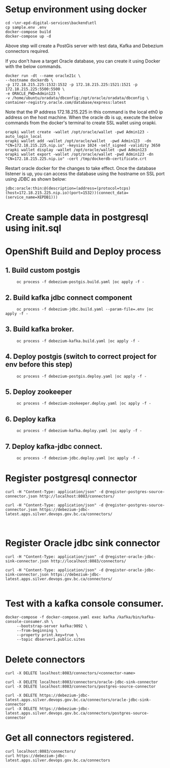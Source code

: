 # Setup environment using docker

```
cd ~\nr-epd-digital-services\backend\etl
cp sample.env .env
docker-compose build
docker-compose up -d
```
Above step will create a PostGis server with test data, Kafka and Debezium connectors required.

If you don't have a target Oracle database, you can create it using Docker with the below commands.

```
docker run -dt --name oracle21c \
--hostname dockerdb \
-p 172.18.215.225:1532:1532 -p 172.18.215.225:1521:1521 -p 172.18.215.225:5500:5500 \
-e ORACLE_PWD=Admin123 \
-v /home/ubuntu/oradata/dbconfig:/opt/oracle/oradata/dbconfig \
container-registry.oracle.com/database/express:latest
```

Note that the IP address 172.18.215.225 in this command is the local eth0 ip address on the host machine. When the oracle db is up, execute the below commands from the docker's terminal to create SSL wallet using orapki.

```
orapki wallet create -wallet /opt/oracle/wallet -pwd Admin123 -auto_login_local
orapki wallet add -wallet /opt/oracle/wallet  -pwd Admin123  -dn "CN=172.18.215.225.nip.io" -keysize 1024 -self_signed -validity 3650
orapki wallet display -wallet /opt/oracle/wallet -pwd Admin123
orapki wallet export -wallet /opt/oracle/wallet -pwd Admin123 -dn "CN=172.18.215.225.nip.io" -cert /tmp/dockerdb-certificate.crt
```

Restart oracle docker for the changes to take effect. Once the database listener is up, you can access the database using the hostname on SSL port using JDBC as shown below:

```
jdbc:oracle:thin:@(description=(address=(protocol=tcps)(host=172.18.215.225.nip.io)(port=1532))(connect_data=(service_name=XEPDB1)))
```


# Create sample data in postgresql using init.sql

# OpenShift Build and Deploy process

## 1. Build custom postgis

```
     oc process -f debezium-postgis.build.yaml |oc apply -f - 
```

## 2. Build kafka jdbc connect component

```
     oc process -f debezium-jdbc.build.yaml --param-file=.env |oc apply -f - 
```

## 3. Build kafka broker.
```
     oc process -f debezium-kafka.build.yaml |oc apply -f - 
```

## 4. Deploy postgis (switch to correct project for env before this step)
```
     oc process -f debezium-postgis.deploy.yaml |oc apply -f - 
```
## 5. Deploy zookeeper
```
     oc process -f debezium-zookeeper.deploy.yaml |oc apply -f - 
```
## 6. Deploy kafka
```
     oc process -f debezium-kafka.deploy.yaml |oc apply -f - 
```
## 7. Deploy kafka-jdbc connect.
```
     oc process -f debezium-jdbc.deploy.yaml |oc apply -f - 
```

# Register postgresql connector
```
curl -H "Content-Type: application/json" -d @register-postgres-source-connector.json http://localhost:8083/connectors/ 

curl -H "Content-Type: application/json" -d @register-postgres-source-connector.json https://debezium-jdbc-latest.apps.silver.devops.gov.bc.ca/connectors/



```

# Register Oracle jdbc sink connector

```
curl -H "Content-Type: application/json" -d @register-oracle-jdbc-sink-connector.json http://localhost:8083/connectors/

curl -H "Content-Type: application/json" -d @register-oracle-jdbc-sink-connector.json https://debezium-jdbc-latest.apps.silver.devops.gov.bc.ca/connectors/


```

# Test with a kafka console consumer.
```
docker-compose -f docker-compose.yaml exec kafka /kafka/bin/kafka-console-consumer.sh \
     --bootstrap-server kafka:9092 \
     --from-beginning \
     --property print.key=true \
     --topic dbserver1.public.sites
```


# Delete connectors
```
curl -X DELETE localhost:8083/connectors/<connector-name>

curl -X DELETE localhost:8083/connectors/oracle-jdbc-sink-connector
curl -X DELETE localhost:8083/connectors/postgres-source-connector

curl -X DELETE https://debezium-jdbc-latest.apps.silver.devops.gov.bc.ca/connectors/oracle-jdbc-sink-connector
curl -X DELETE https://debezium-jdbc-latest.apps.silver.devops.gov.bc.ca/connectors/postgres-source-connector

```    

# Get all connectors registered.
```
curl localhost:8083/connectors/
curl https://debezium-jdbc-latest.apps.silver.devops.gov.bc.ca/connectors
```


